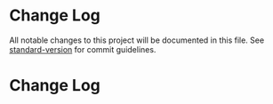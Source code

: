 # Change Log

All notable changes to this project will be documented in this file. See [standard-version](https://github.com/conventional-changelog/standard-version) for commit guidelines.

# Change Log
